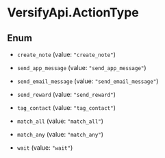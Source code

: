 # VersifyApi.ActionType

## Enum


* `create_note` (value: `"create_note"`)

* `send_app_message` (value: `"send_app_message"`)

* `send_email_message` (value: `"send_email_message"`)

* `send_reward` (value: `"send_reward"`)

* `tag_contact` (value: `"tag_contact"`)

* `match_all` (value: `"match_all"`)

* `match_any` (value: `"match_any"`)

* `wait` (value: `"wait"`)


